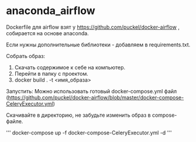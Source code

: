 # anaconda_airflow

Dockerfile для airflow взят у https://github.com/puckel/docker-airflow , собирается на основе anaconda.

Если нужны дополнительные библиотеки - добавляем в requirements.txt.

Собрать образ:
1. Скачать содержимое к себе на компьютер.
2. Перейти в папку с проектом.
3. docker build . -t <имя_образа>

Запустить:
Можно использовать готовый docker-compose.yml файл (https://github.com/puckel/docker-airflow/blob/master/docker-compose-CeleryExecutor.yml)

Скачивайте в директорию, не забудьте изменить образ в compose-файле. 

''' docker-compose up -f docker-compose-CeleryExecutor.yml -d '''
